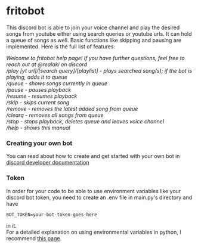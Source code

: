 # fritobot
This discord bot is able to join your voice channel and play the desired songs from youtube either using search queries or youtube urls.
It can hold a queue of songs as well. Basic functions like skipping and pausing are implemented.
Here is the full list of features:

*Welcome to fritobot help page! If you have further questions, feel free to reach out at @realaki on discord  
/play [yt url]/[search query]/[playlist] - plays searched song(s); if the bot is playing, adds it to queue  
/queue - shows songs currently in queue  
/pause - pauses playback  
/resume - resumes playback  
/skip - skips current song  
/remove - removes the latest added song from queue  
/clearq - removes all songs from queue  
/stop - stops playback, deletes queue and leaves voice channel  
/help - shows this manual*

### Creating your own bot
You can read about how to create and get started with your own bot in [discord developer documentation](https://discord.com/developers/docs/intro)

### Token
In order for your code to be able to use environment variables like your discord bot token, you need to create an .env file in main.py's directory and have
```
BOT_TOKEN=your-bot-token-goes-here
```
in it.  
For a detailed explanation on using environmental variables in python, I recommend [this page](https://able.bio/rhett/how-to-set-and-get-environment-variables-in-python--274rgt5).